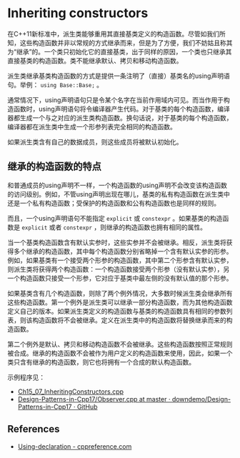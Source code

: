 # Inheriting constructors

在C++11新标准中，派生类能够重用其直接基类定义的构造函数。尽管如我们所知，这些构造函数并非以常规的方式继承而来，但是为了方便，我们不妨姑且称其为“继承”的。一个类只初始化它的直接基类，出于同样的原因，一个类也只继承其直接基类的构造函数。类不能继承默认、拷贝和移动构造函数。

派生类继承基类构造函数的方式是提供一条注明了（直接）基类名的using声明语句。举例： `using Base::Base;` 。

通常情况下，using声明语句只是令某个名字在当前作用域内可见。而当作用于构造函数时，using声明语句将令编译器产生代码。对于基类的每个构造函数，编译器都生成一个与之对应的派生类构造函数。换句话说，对于基类的每个构造函数，编译器都在派生类中生成一个形参列表完全相同的构造函数。

如果派生类含有自己的数据成员，则这些成员将被默认初始化。

## 继承的构造函数的特点

和普通成员的using声明不一样，一个构造函数的using声明不会改变该构造函数的访问级别。例如，不管using声明出现在哪儿，基类的私有构造函数在派生类中还是一个私有构造函数；受保护的构造函数和公有构造函数也是同样的规则。 

而且，一个using声明语句不能指定 `explicit` 或 `constexpr` 。如果基类的构造函数是 `explicit` 或者 `constexpr` ，则继承的构造函数也拥有相同的属性。 

当一个基类构造函数含有默认实参时，这些实参并不会被继承。相反，派生类将获得多个继承的构造函数，其中每个构造函数分别省略掉一个含有默认实参的形参。例如，如果基类有一个接受两个形参的构造函数，其中第二个形参含有默认实参，则派生类将获得两个构造函数：一个构造函数接受两个形参（没有默认实参），另一个构造函数只接受一个形参，它对应于基类中最左侧的没有默认值的那个形参。 

如果基类含有几个构造函数，则除了两个例外情况，大多数时候派生类会继承所有这些构造函数。第一个例外是派生类可以继承一部分构造函数，而为其他构造函数定义自己的版本。如果派生类定义的构造函数与基类的构造函数具有相同的参数列表，则该构造函数将不会被继承。定义在派生类中的构造函数将替换继承而来的构造函数。 

第二个例外是默认、拷贝和移动构造函数不会被继承。这些构造函数按照正常规则被合成。继承的构造函数不会被作为用户定义的构造函数来使用，因此，如果一个类只含有继承的构造函数，则它也将拥有一个合成的默认构造函数。



示例程序见：

-  [Ch15_07_InheritingConstructors.cpp](./Ch15_07_InheritingConstructors.cpp)
- [Design-Patterns-in-Cpp17/Observer.cpp at master · downdemo/Design-Patterns-in-Cpp17 · GitHub](https://github.com/downdemo/Design-Patterns-in-Cpp17/blob/master/src/Observer.cpp)

## References

- [Using-declaration - cppreference.com](https://en.cppreference.com/w/cpp/language/using_declaration)

